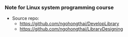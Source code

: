 ### Note for Linux system programming course
- Source repo:
    + https://github.com/ngohongthai/DevelopLibrary
    + https://github.com/ngohongthai/LibraryDesigning

